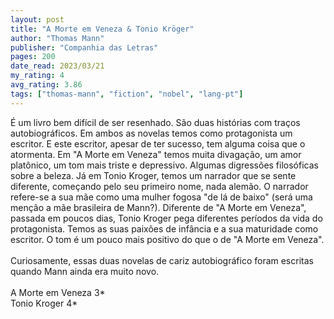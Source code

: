 ```yaml
---
layout: post
title: "A Morte em Veneza & Tonio Kröger"
author: "Thomas Mann"
publisher: "Companhia das Letras"
pages: 200
date_read: 2023/03/21
my_rating: 4
avg_rating: 3.86
tags: ["thomas-mann", "fiction", "nobel", "lang-pt"]
---
```


É um livro bem difícil de ser resenhado. São duas histórias com traços autobiográficos. Em ambos as novelas temos como protagonista um escritor. E este escritor, apesar de ter sucesso, tem alguma coisa que o atormenta. Em "A Morte em Veneza" temos muita divagação, um amor platônico, um tom mais triste e depressivo. Algumas digressões filosóficas sobre a beleza. Já em Tonio Kroger, temos um narrador que se sente diferente, começando pelo seu primeiro nome, nada alemão. O narrador refere-se a sua mãe como uma mulher fogosa "de lá de baixo" (será uma menção a mãe brasileira de Mann?). Diferente de "A Morte em Veneza", passada em poucos dias, Tonio Kroger pega diferentes períodos da vida do protagonista. Temos as suas paixões de infância e a sua maturidade como escritor. O tom é um pouco mais positivo do que o de "A Morte em Veneza". <br/><br/>Curiosamente, essas duas novelas de cariz autobiográfico foram escritas quando Mann ainda era muito novo.<br/><br/>A Morte em Veneza 3*<br/>Tonio Kroger 4*

